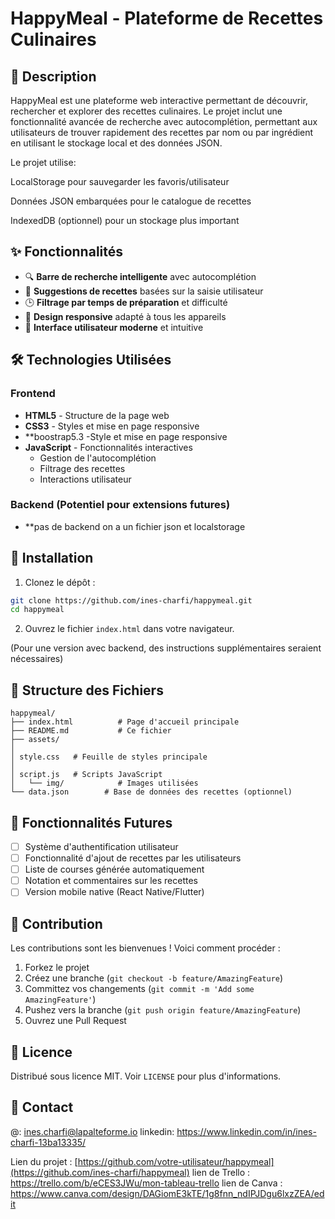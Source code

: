 # HappyMeal - Plateforme de Recettes Culinaires

## 📌 Description

HappyMeal est une plateforme web interactive permettant de découvrir, rechercher et explorer des recettes culinaires. Le projet inclut une fonctionnalité avancée de recherche avec autocomplétion, permettant aux utilisateurs de trouver rapidement des recettes par nom ou par ingrédient en utilisant le stockage local et des données JSON. 

Le projet utilise:

LocalStorage pour sauvegarder les favoris/utilisateur

Données JSON embarquées pour le catalogue de recettes

IndexedDB (optionnel) pour un stockage plus important

## ✨ Fonctionnalités

- 🔍 **Barre de recherche intelligente** avec autocomplétion
- 🥗 **Suggestions de recettes** basées sur la saisie utilisateur
- 🕒 **Filtrage par temps de préparation** et difficulté
- 📱 **Design responsive** adapté à tous les appareils
- 🎨 **Interface utilisateur moderne** et intuitive

## 🛠️ Technologies Utilisées

### Frontend
- **HTML5** - Structure de la page web
- **CSS3** - Styles et mise en page responsive
- **boostrap5.3 -Style et mise en page responsive
- **JavaScript** - Fonctionnalités interactives
  - Gestion de l'autocomplétion
  - Filtrage des recettes
  - Interactions utilisateur

### Backend (Potentiel pour extensions futures)
- **pas de backend on a un fichier json et localstorage


## 🚀 Installation

1. Clonez le dépôt :
```bash
git clone https://github.com/ines-charfi/happymeal.git
cd happymeal
```

2. Ouvrez le fichier `index.html` dans votre navigateur.

(Pour une version avec backend, des instructions supplémentaires seraient nécessaires)

## 📂 Structure des Fichiers

```
happymeal/
├── index.html          # Page d'accueil principale
├── README.md           # Ce fichier
├── assets/
│  
│ style.css   # Feuille de styles principale
│  
│ script.js   # Scripts JavaScript
│   └── img/            # Images utilisées
└── data.json        # Base de données des recettes (optionnel)
```

## 🌟 Fonctionnalités Futures

- [ ] Système d'authentification utilisateur
- [ ] Fonctionnalité d'ajout de recettes par les utilisateurs
- [ ] Liste de courses générée automatiquement
- [ ] Notation et commentaires sur les recettes
- [ ] Version mobile native (React Native/Flutter)

## 🤝 Contribution

Les contributions sont les bienvenues ! Voici comment procéder :

1. Forkez le projet
2. Créez une branche (`git checkout -b feature/AmazingFeature`)
3. Committez vos changements (`git commit -m 'Add some AmazingFeature'`)
4. Pushez vers la branche (`git push origin feature/AmazingFeature`)
5. Ouvrez une Pull Request

## 📄 Licence

Distribué sous licence MIT. Voir `LICENSE` pour plus d'informations.

## 📧 Contact

@: ines.charfi@lapalteforme.io
linkedin: https://www.linkedin.com/in/ines-charfi-13ba13335/

Lien du projet : [https://github.com/votre-utilisateur/happymeal](https://github.com/ines-charfi/happymeal)
lien de Trello : https://trello.com/b/eCES3JWu/mon-tableau-trello
lien de Canva : https://www.canva.com/design/DAGiomE3kTE/1g8fnn_ndIPJDgu6lxzZEA/edit
